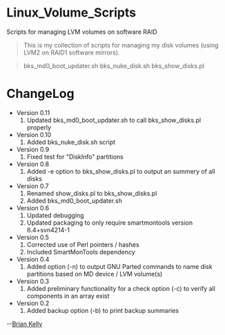 # Linux_Volume_Scripts
<!--- Project=Linux-Volume-Scripts --->
<!--- MajorVersion=0 --->
<!--- MinorVersion=11 --->
<!--- PackageVersion=1 --->
<!--- MaintainerName="Brian Kelly" --->
<!--- MaintainerEmail=Github@Brian.Kelly.name --->
<!--- Depends="perl (>= 5.14.2), mdadm (>= 3.2.5), lvm2 (>= 2.02.66), smartmontools (>= 6.2+svn3841-1.2ubu)" --->
<!--- Description="Scripts to help manage LVM on software RAID (level 1)" --->

Scripts for managing LVM volumes on software RAID

> This is my collection of scripts for managing my disk volumes (using
> LVM2 on RAID1 software mirrors).

> bks_md0_boot_updater.sh
> bks_nuke_disk.sh
> bks_show_disks.pl


# ChangeLog
* Version 0.11
  1. Updated bks_md0_boot_updater.sh to call bks_show_disks.pl properly
* Version 0.10
  1. Added bks_nuke_disk.sh script
* Version 0.9
  1. Fixed test for "DiskInfo" partitions
* Version 0.8
  1. Added -e option to bks_show_disks.pl to output an summery of all disks
* Version 0.7
  1. Renamed show_disks.pl to bks_show_disks.pl
  2. Added bks_md0_boot_updater.sh
* Version 0.6
  1. Updated debugging
  2. Updated packaging to only require smartmontools version 6.4+svn4214-1
* Version 0.5
  1. Corrected use of Perl pointers / hashes
  2. Included SmartMonTools dependency 
* Version 0.4
  1. Added option (-n) to output GNU Parted commands to name disk partitions based on MD device / LVM volume(s)
* Version 0.3
  1. Added preliminary functionality for a check option (-c) to verify all components in an array exist
* Version 0.2
  1. Added backup option (-b) to print backup summaries

--[Brian Kelly](https://github.com/hiwaybk)
